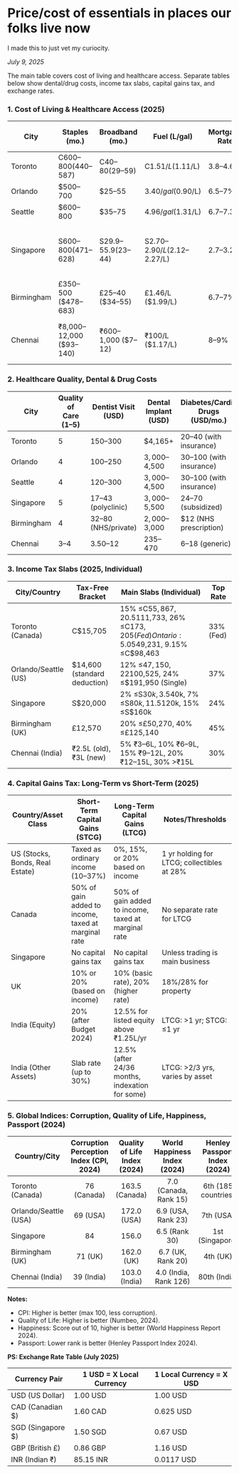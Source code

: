 # Price/cost of essentials in places our folks live now

I made this to just vet my curiocity.

*July 9, 2025*

The main table covers cost of living and healthcare access. Separate tables below show dental/drug costs, income tax slabs, capital gains tax, and exchange rates.

### 1. Cost of Living & Healthcare Access (2025)

| City        | Staples (mo.) | Broadband (mo.) | Fuel (L/gal) | Mortgage Rate | Electricity (kWh/mo.) | Water (mo.) | Doctor Wait (GP)        |
|-------------|---------------|-----------------|--------------|---------------|----------------------|-------------|-------------------------|
| Toronto     | C$600–800 ($440–587) | C$40–80 ($29–59) | C$1.51/L ($1.11/L) | 3.8–4.6% | C$0.093–0.11 ($0.07–0.08) | C$80–100 ($59–73) | 2–4 wks (public)        |
| Orlando     | $500–700      | $25–55          | $3.40/gal ($0.90/L) | 6.5–7%    | $0.13–0.15           | $70–80      | 1–2 wks (private)       |
| Seattle     | $600–800      | $35–75          | $4.96/gal ($1.31/L) | 6.7–7.3%  | $0.11–0.20 (~$65/mo) | $20–25      | 1–2 wks (private)       |
| Singapore   | S$600–800 ($471–628) | S$29.9–55.9 ($23–44) | S$2.70–2.90/L ($2.12–2.27/L) | 2.7–3.2% | S$0.2994 ($0.23) | S$50–60 ($39–47) | 1–7 days (public), 1–3 days (private) |
| Birmingham  | £350–500 ($478–683) | £25–40 ($34–55) | £1.46/L ($1.99/L) | 6.7–7%   | £0.2419 ($0.33)      | ~£46.33 ($63) | 1–3 wks (NHS)           |
| Chennai     | ₹8,000–12,000 ($93–140) | ₹600–1,000 ($7–12) | ₹100/L ($1.17/L) | 8–9%     | ₹8 ($0.09)           | ₹300–500 ($3.50–5.80) | 1–5 days (private), 1–2 wks (public) |

### 2. Healthcare Quality, Dental & Drug Costs

| City        | Quality of Care (1–5) | Dentist Visit (USD) | Dental Implant (USD) | Diabetes/Cardio Drugs (USD/mo.) |
|-------------|----------------------|---------------------|----------------------|----------------------------------|
| Toronto     | 5                    | $150–$300           | $4,165+              | $20–$40 (with insurance)         |
| Orlando     | 4                    | $100–$250           | $3,000–$4,500        | $30–$100 (with insurance)        |
| Seattle     | 4                    | $120–$300           | $3,000–$4,500        | $30–$100 (with insurance)        |
| Singapore   | 5                    | $17–$43 (polyclinic)| $3,000–$5,500        | $24–$70 (subsidized)             |
| Birmingham  | 4                    | $32–$80 (NHS/private)| $2,000–$3,000        | $12 (NHS prescription)           |
| Chennai     | 3–4                  | $3.50–$12           | $235–$470            | $6–$18 (generic)                 |

### 3. Income Tax Slabs (2025, Individual)

| City/Country      | Tax-Free Bracket         | Main Slabs (Individual)                                              | Top Rate        |
|-------------------|-------------------------|----------------------------------------------------------------------|-----------------|
| Toronto (Canada)  | C$15,705                | 15% ≤C$55,867, 20.5% ≤C$111,733, 26% ≤C$173,205 (Fed)Ontario: 5.05% ≤C$49,231, 9.15% ≤C$98,463 | 33% (Fed)       |
| Orlando/Seattle (US) | $14,600 (standard deduction) | 12% ≤$47,150, 22% ≤$100,525, 24% ≤$191,950 (Single)                  | 37%             |
| Singapore         | S$20,000                | 2% ≤S$30k, 3.5% ≤S$40k, 7% ≤S$80k, 11.5% ≤S$120k, 15% ≤S$160k        | 24%             |
| Birmingham (UK)   | £12,570                 | 20% ≤£50,270, 40% ≤£125,140                                          | 45%             |
| Chennai (India)   | ₹2.5L (old), ₹3L (new)  | 5% ₹3–6L, 10% ₹6–9L, 15% ₹9–12L, 20% ₹12–15L, 30% >₹15L               | 30%             |

### 4. Capital Gains Tax: Long-Term vs Short-Term (2025)

| Country/Asset Class     | Short-Term Capital Gains (STCG)           | Long-Term Capital Gains (LTCG)                     | Notes/Thresholds                  |
|------------------------|-------------------------------------------|----------------------------------------------------|-----------------------------------|
| US (Stocks, Bonds, Real Estate) | Taxed as ordinary income (10–37%)            | 0%, 15%, or 20% based on income              | 1 yr holding for LTCG; collectibles at 28%  |
| Canada                 | 50% of gain added to income, taxed at marginal rate | 50% of gain added to income, taxed at marginal rate | No separate rate for LTCG         |
| Singapore              | No capital gains tax                      | No capital gains tax                               | Unless trading is main business   |
| UK                     | 10% or 20% (based on income)              | 10% (basic rate), 20% (higher rate)                | 18%/28% for property              |
| India (Equity)         | 20% (after Budget 2024)                   | 12.5% for listed equity above ₹1.25L/yr            | LTCG: >1 yr; STCG: ≤1 yr          |
| India (Other Assets)   | Slab rate (up to 30%)                     | 12.5% (after 24/36 months, indexation for some)    | LTCG: >2/3 yrs, varies by asset   |

### 5. Global Indices: Corruption, Quality of Life, Happiness, Passport (2024)

| Country/City         | Corruption Perception Index (CPI, 2024) | Quality of Life Index (2024) | World Happiness Index (2024) | Henley Passport Index (2024) |
|---------------------|:---------------------------------------:|:----------------------------:|:----------------------------:|:----------------------------:|
| Toronto (Canada)    | 76 (Canada)      | 163.5 (Canada)      | 7.0 (Canada, Rank 15)   | 6th (185 countries)      |
| Orlando/Seattle (USA)| 69 (USA)         | 172.0 (USA)         | 6.9 (USA, Rank 23)      | 7th (USA)                |
| Singapore           | 84               | 156.0               | 6.5 (Rank 30)           | 1st (Singapore)          |
| Birmingham (UK)     | 71 (UK)          | 162.0 (UK)          | 6.7 (UK, Rank 20)       | 4th (UK)                 |
| Chennai (India)     | 39 (India)       | 103.0 (India)       | 4.0 (India, Rank 126)   | 80th (India)             |

**Notes:**
- CPI: Higher is better (max 100, less corruption).
- Quality of Life: Higher is better (Numbeo, 2024).
- Happiness: Score out of 10, higher is better (World Happiness Report 2024).
- Passport: Lower rank is better (Henley Passport Index 2024).

**PS: Exchange Rate Table (July 2025)**

| Currency Pair      | 1 USD = X Local Currency | 1 Local Currency = X USD |
|--------------------|-------------------------|--------------------------|
| USD (US Dollar)    | 1.00 USD                | 1.00 USD                 |
| CAD (Canadian $)   | 1.60 CAD                | 0.625 USD                |
| SGD (Singapore $)  | 1.50 SGD                | 0.67 USD                 |
| GBP (British £)    | 0.86 GBP                | 1.16 USD                 |
| INR (Indian ₹)     | 85.15 INR               | 0.0117 USD               |

